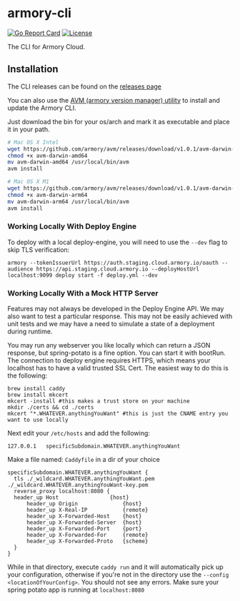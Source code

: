 # armory-cli
[![Go Report Card](https://goreportcard.com/badge/github.com/armory/armory-cli)](https://goreportcard.com/report/github.com/armory/armory-cli) [![License](https://img.shields.io/badge/License-Apache%202.0-blue.svg)](https://github.com/gojp/goreportcard/blob/master/LICENSE)

The CLI for Armory Cloud.

## Installation

The CLI releases can be found on the [releases page](https://github.com/armory/armory-cli/releases/latest)

You can also use the [AVM (armory version manager) utility](https://github.com/armory/avm/releases/latest) to install and update the Armory CLI.

Just download the bin for your os/arch and mark it as executable and place it in your path.

```bash
# Mac OS X Intel
wget https://github.com/armory/avm/releases/download/v1.0.1/avm-darwin-amd64
chmod +x avm-darwin-amd64
mv avm-darwin-amd64 /usr/local/bin/avm
avm install
```

```bash
# Mac OS X M1
wget https://github.com/armory/avm/releases/download/v1.0.1/avm-darwin-arm64
chmod +x avm-darwin-arm64
mv avm-darwin-arm64 /usr/local/bin/avm
avm install
```

### Working Locally With Deploy Engine

To deploy with a local deploy-engine, you will need to use the `--dev` flag to skip TLS verification:

```
armory --tokenIssuerUrl https://auth.staging.cloud.armory.io/oauth --audience https://api.staging.cloud.armory.io --deployHostUrl localhost:9099 deploy start -f deploy.yml --dev
```

### Working Locally With a Mock HTTP Server
Features may not always be developed in the Deploy Engine API. We may also want to test a particular response. This may not be easily 
achieved with unit tests and we may have a need to simulate a state of a deployment during runtime. 

You may run any webserver you like locally which can return a JSON response, but spring-potato is a fine option. You can 
start it with bootRun. The connection to deploy engine requires HTTPS, which means your localhost has to have a valid trusted
SSL Cert. The easiest way to do this is the following:

```
brew install caddy
brew install mkcert
mkcert -install #this makes a trust store on your machine
mkdir ./certs && cd ./certs
mkcert "*.WHATEVER.anythingYouWant" #this is just the CNAME entry you want to use locally
```
Next edit your `/etc/hosts` and add the following:
```aidl
127.0.0.1	specificSubdomain.WHATEVER.anythingYouWant
```
Make a file named: `Caddyfile` in a dir of your choice
```aidl
specificSubdomain.WHATEVER.anythingYouWant {
  tls ./_wildcard.WHATEVER.anythingYouWant.pem ./_wildcard.WHATEVER.anythingYouWant-key.pem
  reverse_proxy localhost:8080 {
  header_up Host                {host}
      header_up Origin              {host}
      header_up X-Real-IP           {remote}
      header_up X-Forwarded-Host    {host}
      header_up X-Forwarded-Server  {host}
      header_up X-Forwarded-Port    {port}
      header_up X-Forwarded-For     {remote}
      header_up X-Forwarded-Proto   {scheme}
  }
}

```
While in that directory, execute `caddy run` and it will automatically pick up your configuration, otherwise if you're not in
the directory use the `--config <locationOfYourConfig>`. You should not see any errors. Make sure your spring potato app
is running at `localhost:8080`  
